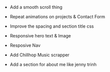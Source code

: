 - Add a smooth scroll thing
- Repeat animations on projects & Contact Form
- Improve the spacing and section title css

- Responsive hero text & Image
- Resposive Nav

- Add Chillhop Music scrapper
- Add a section for about me like jenny trinh
